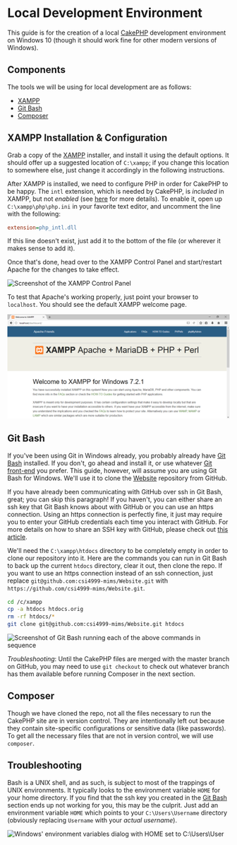 # Local Development Environment #

This guide is for the creation of a local
[CakePHP](https://cakephp.org/) development environment on Windows 10
(though it should work fine for other modern versions of Windows).

## Components ##

The tools we will be using for local development are as follows:

- [XAMPP](https://www.apachefriends.org)
- [Git Bash](https://git-scm.com/download/win)
- [Composer](https://getcomposer.org/)

## XAMPP Installation & Configuration ##

Grab a copy of the [XAMPP](https://www.apachefriends.org) installer,
and install it using the default options.  It should offer up a
suggested location of `C:\xampp`; if you change this location to
somewhere else, just change it accordingly in the following
instructions.

After XAMPP is installed, we need to configure PHP in order for
CakePHP to be happy.  The `intl` extension, which is needed by
CakePHP, is _included_ in XAMPP, but not _enabled_ (see
[here](https://book.cakephp.org/3.0/en/installation.html) for more
details).  To enable it, open up `C:\xampp\php\php.ini` in your
favorite text editor, and uncomment the line with the following:

```ini
extension=php_intl.dll
```

If this line doesn't exist, just add it to the bottom of the file (or
wherever it makes sense to add it).

Once that's done, head over to the XAMPP Control Panel and
start/restart Apache for the changes to take effect.

![Screenshot of the XAMPP Control
Panel](media/xampp-control-panel.png)

To test that Apache's working properly, just point your browser to
`localhost`.  You should see the default XAMPP welcome page.

![Screenshot of XAMPP's welcome page](media/xampp-welcome-page.png)

## Git Bash ##

If you've been using Git in Windows already, you probably already have
[Git Bash](https://git-scm.com/download/win) installed.  If you don't,
go ahead and install it, or use whatever [Git
front-end](https://git-scm.com/download/gui/windows) you prefer.  This
guide, however, will assume you are using Git Bash for Windows.  We'll
use it to clone the [Website](https://github.com/csi4999-mims/Website)
repository from GitHub.

If you have already been communicating with GitHub over ssh in Git
Bash, great; you can skip this paragraph!  If you haven't, you can
either share an ssh key that Git Bash knows about with GitHub or you
can use an https connection.  Using an https connection is perfectly
fine, it just may require you to enter your GitHub credentials each
time you interact with GitHub.  For more details on how to share an
SSH key with GitHub, please check out [this
article](https://help.github.com/articles/connecting-to-github-with-ssh/).

<!-- We may need to create a tutorial on how to create an ssh key in
Git Bash ond share it with GitHub.  For the time being, though, I'll
just point them to some other resources. -->

We'll need the `C:\xampp\htdocs` directory to be completely empty in
order to clone our repository into it.  Here are the commands you can
run in Git Bash to back up the current `htdocs` directory, clear it
out, then clone the repo.  If you want to use an https connection
instead of an ssh connection, just replace
`git@github.com:csi4999-mims/Website.git` with
`https://github.com/csi4999-mims/Website.git`.

```bash
cd /c/xampp
cp -a htdocs htdocs.orig
rm -rf htdocs/*
git clone git@github.com:csi4999-mims/Website.git htdocs
```

![Screenshot of Git Bash running each of the above commands in
sequence](media/htdocs-copy-clear-and-clone.png)

_Troubleshooting_: Until the CakePHP files are merged with the master
branch on GitHub, you may need to use `git checkout` to check out
whatever branch has them available before running Composer in the next
section.

## Composer ##

Though we have cloned the repo, not all the files necessary to run the
CakePHP site are in version control.  They are intentionally left out
because they contain site-specific configurations or sensitive data
(like passwords).  To get all the necessary files that are not in
version control, we will use `composer`.

## Troubleshooting ##

Bash is a UNIX shell, and as such, is subject to most of the trappings
of UNIX environments.  It typically looks to the environment variable
`HOME` for your home directory.  If you find that the ssh key you
created in the [Git Bash](#git-bash) section ends up not working for
you, this may be the culprit.  Just add an environment variable `HOME`
which points to your `C:\Users\Username` directory (obviously
replacing `Username` with your _actual username_).

![Windows' environment variables dialog with HOME set to
C:\Users\User](media/home-environment-variable.png)
